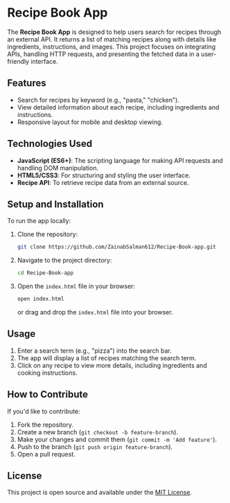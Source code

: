 # Recipe Book App

The **Recipe Book App** is designed to help users search for recipes through an external API. It returns a list of matching recipes along with details like ingredients, instructions, and images. This project focuses on integrating APIs, handling HTTP requests, and presenting the fetched data in a user-friendly interface.

## Features
- Search for recipes by keyword (e.g., "pasta," "chicken").
- View detailed information about each recipe, including ingredients and instructions.
- Responsive layout for mobile and desktop viewing.
  
## Technologies Used
- **JavaScript (ES6+)**: The scripting language for making API requests and handling DOM manipulation.
- **HTML5/CSS3**: For structuring and styling the user interface.
- **Recipe API**: To retrieve recipe data from an external source.
  
## Setup and Installation
To run the app locally:
1. Clone the repository:
   ```bash
   git clone https://github.com/ZainabSalman612/Recipe-Book-app.git
   ```
2. Navigate to the project directory:
   ```bash
   cd Recipe-Book-app
   ```
3. Open the `index.html` file in your browser:
   ```bash
   open index.html
   ```
   or drag and drop the `index.html` file into your browser.

## Usage
1. Enter a search term (e.g., "pizza") into the search bar.
2. The app will display a list of recipes matching the search term.
3. Click on any recipe to view more details, including ingredients and cooking instructions.


## How to Contribute
If you'd like to contribute:
1. Fork the repository.
2. Create a new branch (`git checkout -b feature-branch`).
3. Make your changes and commit them (`git commit -m 'Add feature'`).
4. Push to the branch (`git push origin feature-branch`).
5. Open a pull request.

## License
This project is open source and available under the [MIT License](LICENSE).

